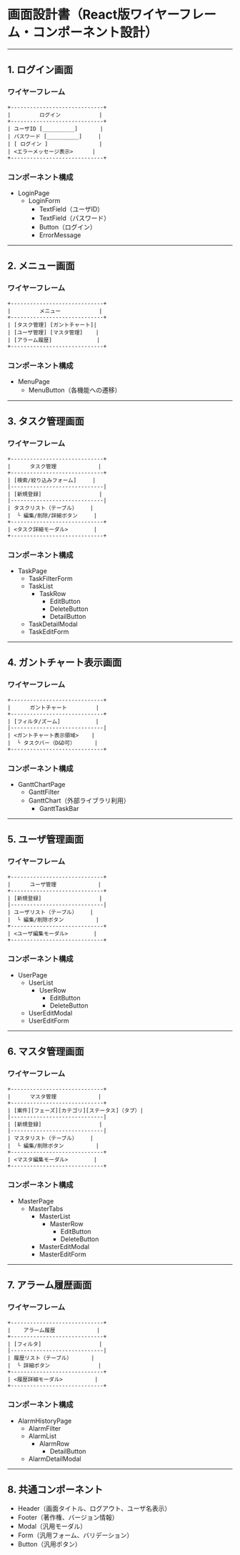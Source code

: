 # 画面設計書（React版ワイヤーフレーム・コンポーネント設計）

---

## 1. ログイン画面
### ワイヤーフレーム
```
+-----------------------------+
|         ログイン            |
+-----------------------------+
| ユーザID [__________]       |
| パスワード [__________]     |
| [ ログイン ]                |
| <エラーメッセージ表示>      |
+-----------------------------+
```
### コンポーネント構成
- LoginPage
  - LoginForm
    - TextField（ユーザID）
    - TextField（パスワード）
    - Button（ログイン）
    - ErrorMessage

---

## 2. メニュー画面
### ワイヤーフレーム
```
+-----------------------------+
|         メニュー            |
+-----------------------------+
| [タスク管理] [ガントチャート]|
| [ユーザ管理] [マスタ管理]    |
| [アラーム履歴]              |
+-----------------------------+
```
### コンポーネント構成
- MenuPage
  - MenuButton（各機能への遷移）

---

## 3. タスク管理画面
### ワイヤーフレーム
```
+-----------------------------+
|      タスク管理             |
+-----------------------------+
| [検索/絞り込みフォーム]     |
|-----------------------------|
| [新規登録]                  |
|-----------------------------|
| タスクリスト（テーブル）    |
|  └ 編集/削除/詳細ボタン     |
+-----------------------------+
| <タスク詳細モーダル>        |
+-----------------------------+
```
### コンポーネント構成
- TaskPage
  - TaskFilterForm
  - TaskList
    - TaskRow
      - EditButton
      - DeleteButton
      - DetailButton
  - TaskDetailModal
  - TaskEditForm

---

## 4. ガントチャート表示画面
### ワイヤーフレーム
```
+-----------------------------+
|      ガントチャート         |
+-----------------------------+
| [フィルタ/ズーム]           |
|-----------------------------|
| <ガントチャート表示領域>    |
|  └ タスクバー（D&D可）      |
+-----------------------------+
```
### コンポーネント構成
- GanttChartPage
  - GanttFilter
  - GanttChart（外部ライブラリ利用）
    - GanttTaskBar

---

## 5. ユーザ管理画面
### ワイヤーフレーム
```
+-----------------------------+
|      ユーザ管理             |
+-----------------------------+
| [新規登録]                  |
|-----------------------------|
| ユーザリスト（テーブル）    |
|  └ 編集/削除ボタン          |
+-----------------------------+
| <ユーザ編集モーダル>        |
+-----------------------------+
```
### コンポーネント構成
- UserPage
  - UserList
    - UserRow
      - EditButton
      - DeleteButton
  - UserEditModal
  - UserEditForm

---

## 6. マスタ管理画面
### ワイヤーフレーム
```
+-----------------------------+
|      マスタ管理             |
+-----------------------------+
| [案件][フェーズ][カテゴリ][ステータス]（タブ）|
|-----------------------------|
| [新規登録]                  |
|-----------------------------|
| マスタリスト（テーブル）    |
|  └ 編集/削除ボタン          |
+-----------------------------+
| <マスタ編集モーダル>        |
+-----------------------------+
```
### コンポーネント構成
- MasterPage
  - MasterTabs
    - MasterList
      - MasterRow
        - EditButton
        - DeleteButton
    - MasterEditModal
    - MasterEditForm

---

## 7. アラーム履歴画面
### ワイヤーフレーム
```
+-----------------------------+
|    アラーム履歴             |
+-----------------------------+
| [フィルタ]                  |
|-----------------------------|
| 履歴リスト（テーブル）      |
|  └ 詳細ボタン               |
+-----------------------------+
| <履歴詳細モーダル>          |
+-----------------------------+
```
### コンポーネント構成
- AlarmHistoryPage
  - AlarmFilter
  - AlarmList
    - AlarmRow
      - DetailButton
  - AlarmDetailModal

---

## 8. 共通コンポーネント
- Header（画面タイトル、ログアウト、ユーザ名表示）
- Footer（著作権、バージョン情報）
- Modal（汎用モーダル）
- Form（汎用フォーム、バリデーション）
- Button（汎用ボタン）
